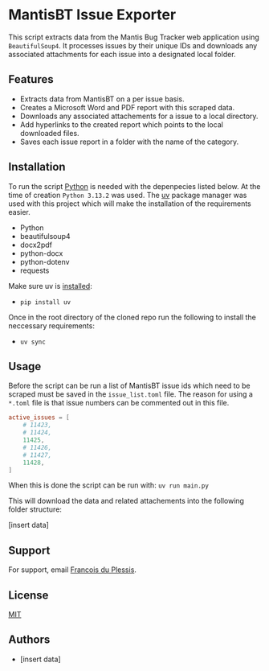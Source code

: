 
# MantisBT Issue Exporter

This script extracts data from the Mantis Bug Tracker web application using `BeautifulSoup4`. It processes issues by their unique IDs and downloads any associated attachments for each issue into a designated local folder.


## Features

- Extracts data from MantisBT on a per issue basis.
- Creates a Microsoft Word and PDF report with this scraped data.
- Downloads any associated attachements for a issue to a local directory.
- Add hyperlinks to the created report which points to the local downloaded files.
- Saves each issue report in a folder with the name of the category.


## Installation

To run the script [Python](https://www.python.org/) is needed with the depenpecies listed below. At the time of creation `Python 3.13.2` was used. The [uv](https://docs.astral.sh/uv/) package manager was used with this project which will make the installation of the requirements easier.

- Python
- beautifulsoup4
- docx2pdf
- python-docx
- python-dotenv
- requests

Make sure uv is [installed](https://docs.astral.sh/uv/getting-started/installation/):
- `pip install uv`

Once in the root directory of the cloned repo run the following to install the neccessary requirements:
- `uv sync`


## Usage

Before the script can be run a list of MantisBT issue ids which need to be scraped must be saved in the `issue_list.toml` file. The reason for using a `*.toml` file is that issue numbers can be commented out in this file.

```toml
active_issues = [
    # 11423,
    # 11424,
    11425,
    # 11426,
    # 11427,
    11428,
]
```

When this is done the script can be run with: `uv run main.py`

This will download the data and related attachements into the following folder structure:

[insert data]


## Support

For support, email [Francois du Plessis](mailto:francoisdl@reutech.co.za).


## License

[MIT](https://choosealicense.com/licenses/mit/)


## Authors

- [insert data]